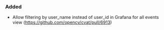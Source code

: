 ### Added

- Allow filtering by user_name instead of user_id in Grafana for all events view
  (<https://github.com/opencv/cvat/pull/6913>)
